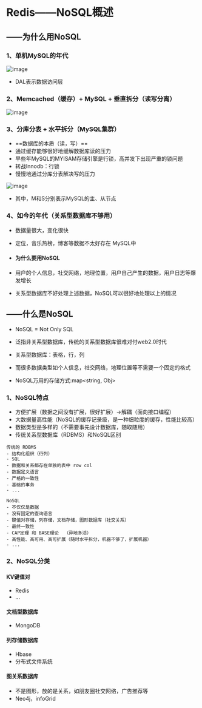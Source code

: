 # Redis——NoSQL概述

## ——为什么用NoSQL

### 1、单机MySQL的年代

![image](https://user-images.githubusercontent.com/106053649/181044896-4d18193e-bcb3-4032-9fd8-86e5ea6a0276.png)

- DAL表示数据访问层



### 2、Memcached（缓存）+ MySQL + 垂直拆分（读写分离）

![image](https://user-images.githubusercontent.com/106053649/181044938-adb94d23-6dee-4dec-b2d2-358ec9f6fcb3.png)



### 3、分库分表 + 水平拆分（MySQL集群）

- ==数据库的本质（读，写）==
- 通过缓存能够很好地缓解数据库读的压力
- 早些年MySQL的MYISAM存储引擎是行锁，高并发下出现严重的锁问题
- 转战Innodb：行锁
- 慢慢地通过分库分表解决写的压力

![image](https://user-images.githubusercontent.com/106053649/181045049-df978201-f3cf-470a-9ed8-17f231856f84.png)

- 其中，M和S分别表示MySQL的主、从节点



### 4、如今的年代（关系型数据库不够用）

- 数据量很大，变化很快
- 定位，音乐热榜，博客等数据不太好存在 MySQL中

- #### 为什么要用NoSQL

- 用户的个人信息，社交网络，地理位置，用户自己产生的数据，用户日志等爆发增长

- 关系型数据库不好处理上述数据，NoSQL可以很好地处理以上的情况



## ——什么是NoSQL

- NoSQL = Not Only SQL
- 泛指非关系型数据库，传统的关系型数据库很难对付web2.0时代

- 关系型数据库：表格，行，列
- 而很多数据类型如个人信息，社交网络，地理位置等不需要一个固定的格式
- NoSQL万用的存储方式:map<string, Obj>



### 1、NoSQL特点

- 方便扩展（数据之间没有扩展，很好扩展）->解耦（面向接口编程）
- 大数据量高性能（NoSQL的缓存记录级，是一种细粒度的缓存，性能比较高）
- 数据类型是多样的（不需要事先设计数据库，随取随用）
- 传统关系型数据库（RDBMS）和NoSQL区别

```
传统的 RDBMS
- 结构化组织（行列）
- SQL
- 数据和关系都存在单独的表中 row col
- 数据定义语言
- 严格的一致性
- 基础的事务
- ...
```

```
NoSQL
- 不仅仅是数据
- 没有固定的查询语言
- 键值对存储，列存储，文档存储，图形数据库（社交关系）
- 最终一致性
- CAP定理 和 BASE理论  （异地多活）
- 高性能、高可用、高可扩展（随时水平拆分，机器不够了，扩展机器）
- ...
```



### 2、NoSQL分类

#### KV键值对

- Redis
- ...

#### 文档型数据库

- MongoDB

#### 列存储数据库

- Hbase
- 分布式文件系统

#### 图关系数据库

- 不是图形，放的是关系，如朋友圈社交网络，广告推荐等
- Neo4j，infoGrid
